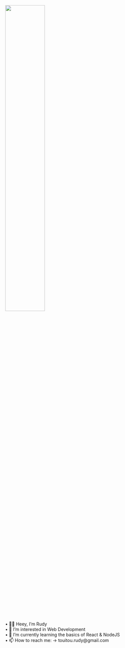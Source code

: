 <img  src="https://media1.tenor.com/images/69e999dba4055e579132681d55202181/tenor.gif?itemid=26941996" width="50%" />
<div>
<p> • 🙋‍♂️ Heey, I’m Rudy <br>
• 👀 I’m interested in Web Development <br>
• 🌱 I’m currently learning the basics of React & NodeJS <br>
• 📫 How to reach me: -> touitou.rudy@gmail.com </p> 
</div>
